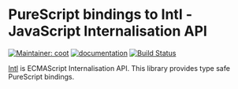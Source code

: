 # PureScript bindings to Intl - JavaScript Internalisation API

[![Maintainer: coot](https://img.shields.io/badge/maintainer-coot-lightgrey.svg)](http://github.com/coot)
[![documentation](https://pursuit.purescript.org/packages/purescript-intl/badge)](https://pursuit.purescript.org/packages/purescript-intl)
[![Build Status](https://travis-ci.org/coot/purescript-intl.svg?branch=master)](https://travis-ci.org/coot/purescript-intl)

[Intl](https://developer.mozilla.org/en-US/docs/Web/JavaScript/Reference/Global_Objects/Intl)
is ECMAScript Internalisation API.  This library provides type safe PureScript
bindings.
